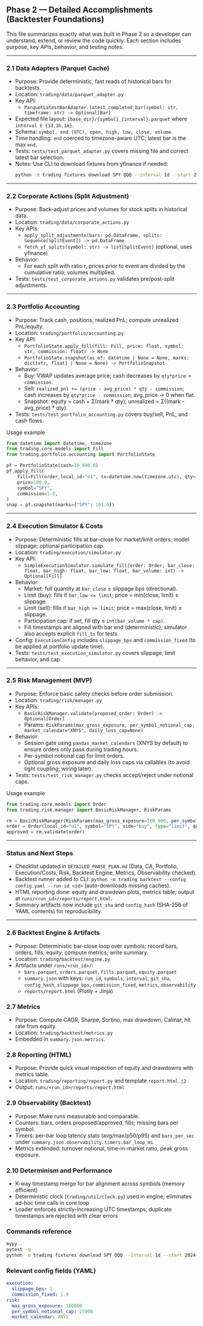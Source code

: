 ## Phase 2 — Detailed Accomplishments (Backtester Foundations)

This file summarizes exactly what was built in Phase 2 so a developer can understand, extend, or review the code quickly. Each section includes purpose, key APIs, behavior, and testing notes.

______________________________________________________________________

### 2.1 Data Adapters (Parquet Cache)

- Purpose: Provide deterministic, fast reads of historical bars for backtests.
- Location: `trading/data/parquet_adapter.py`
- Key API:
  - `ParquetLatestBarAdapter.latest_completed_bar(symbol: str, timeframe: str) -> Optional[Bar]`
- Expected file layout: `{base_dir}/{symbol}_{interval}.parquet` where `interval ∈ {1d,1h,1m}`.
- Schema: `symbol, end (UTC), open, high, low, close, volume`.
- Time handling: `end` coerced to timezone-aware UTC; latest bar is the max `end`.
- Tests: `tests/test_parquet_adapter.py` covers missing file and correct latest bar selection.
- Notes: Use CLI to download fixtures from yfinance if needed:
  ```bash
  python -m trading fixtures download SPY QQQ --interval 1d --start 2024-01-01 --out-dir data/cache/yf
  ```

______________________________________________________________________

### 2.2 Corporate Actions (Split Adjustment)

- Purpose: Back-adjust prices and volumes for stock splits in historical data.
- Location: `trading/data/corporate_actions.py`
- Key APIs:
  - `apply_split_adjustments(bars: pd.DataFrame, splits: Sequence[SplitEvent]) -> pd.DataFrame`
  - `fetch_yf_splits(symbol: str) -> list[SplitEvent]` (optional, uses yfinance)
- Behavior:
  - For each split with ratio r, prices prior to event are divided by the cumulative ratio; volumes multiplied.
- Tests: `tests/test_corporate_actions.py` validates pre/post-split adjustments.

______________________________________________________________________

### 2.3 Portfolio Accounting

- Purpose: Track cash, positions, realized PnL; compute unrealized PnL/equity.
- Location: `trading/portfolio/accounting.py`
- Key API:
  - `PortfolioState.apply_fill(fill: Fill, price: float, symbol: str, commission: float) -> None`
  - `PortfolioState.snapshot(as_of: datetime | None = None, marks: dict[str, float] | None = None) -> PortfolioSnapshot`
- Behavior:
  - Buy: VWAP updates average price; cash decreases by `qty*price + commission`.
  - Sell: `realized_pnl += (price - avg_price) * qty - commission`; cash increases by `qty*price - commission`; avg_price -> 0 when flat.
  - Snapshot: equity = cash + Σ(mark * qty); unrealized = Σ((mark - avg_price) * qty).
- Tests: `tests/test_portfolio_accounting.py` covers buy/sell, PnL, and cash flows.

Usage example

```python
from datetime import datetime, timezone
from trading.core.models import Fill
from trading.portfolio.accounting import PortfolioState

pf = PortfolioState(cash=10_000.0)
pf.apply_fill(
    fill=Fill(order_local_id="o1", ts=datetime.now(timezone.utc), qty=10, price=100.0, commission=1.0),
    price=100.0,
    symbol="SPY",
    commission=1.0,
)
snap = pf.snapshot(marks={"SPY": 101.0})
```

______________________________________________________________________

### 2.4 Execution Simulator & Costs

- Purpose: Deterministic fills at bar-close for market/limit orders; model slippage; optional participation cap.
- Location: `trading/execution/simulator.py`
- Key API:
  - `SimpleExecutionSimulator.simulate_fill(order: Order, bar_close: float, bar_high: float, bar_low: float, bar_volume: int) -> Optional[Fill]`
- Behavior:
  - Market: full quantity at `bar_close` ± slippage bps (directional).
  - Limit (buy): fills if `bar_low <= limit`; price = min(close, limit) ± slippage.
  - Limit (sell): fills if `bar_high >= limit`; price = max(close, limit) ± slippage.
  - Participation cap: if set, fill qty ≤ `int(bar_volume * cap)`.
  - Fill timestamps are aligned with bar end (deterministic); simulator also accepts explicit `fill_ts` for tests.
- Config: `ExecutionConfig` includes `slippage_bps` and `commission_fixed` (to be applied at portfolio update time).
- Tests: `tests/test_execution_simulator.py` covers slippage, limit behavior, and cap.

______________________________________________________________________

### 2.5 Risk Management (MVP)

- Purpose: Enforce basic safety checks before order submission.
- Location: `trading/risk/manager.py`
- Key APIs:
  - `BasicRiskManager.validate(proposed_order: Order) -> Optional[Order]`
  - Params: `RiskParams(max_gross_exposure, per_symbol_notional_cap, market_calendar="XNYS", daily_loss_cap=None)`
- Behavior:
  - Session gate using `pandas_market_calendars` (XNYS by default) to ensure orders only pass during trading hours.
  - Per-symbol notional cap for limit orders.
  - Optional gross exposure and daily loss caps via callables (to avoid tight coupling; wiring later).
- Tests: `tests/test_risk_manager.py` checks accept/reject under notional caps.

Usage example

```python
from trading.core.models import Order
from trading.risk.manager import BasicRiskManager, RiskParams

rm = BasicRiskManager(RiskParams(max_gross_exposure=100_000, per_symbol_notional_cap=5_000))
order = Order(local_id="o1", symbol="SPY", side="buy", type="limit", quantity=50, limit_price=120.0)
approved = rm.validate(order)
```

______________________________________________________________________

### Status and Next Steps

- Checklist updated in `DETAILED_PHASE_PLAN.md` (Data, CA, Portfolio, Execution/Costs, Risk, Backtest Engine, Metrics, Observability checked).
- Backtest runner added to CLI: `python -m trading backtest --config config.yaml --run-id <id>` (auto-downloads missing caches).
- HTML reporting done: equity and drawdown plots, metrics table; output at `runs/<run_id>/reports/report.html`.
- Summary artifacts now include `git_sha` and `config_hash` (SHA-256 of YAML contents) for reproducibility.

______________________________________________________________________

### 2.6 Backtest Engine & Artifacts

- Purpose: Deterministic bar-close loop over symbols; record bars, orders, fills, equity; compute metrics; write summary.
- Location: `trading/backtest/engine.py`
- Artifacts under `runs/<run_id>/`:
  - `bars.parquet`, `orders.parquet`, `fills.parquet`, `equity.parquet`
  - `summary.json` with keys: `run_id`, `symbols`, `interval`, `git_sha`, `config_hash`, `slippage_bps`, `commission_fixed`, `metrics`, `observability`
  - `reports/report.html` (Plotly + Jinja)

### 2.7 Metrics

- Purpose: Compute CAGR, Sharpe, Sortino, max drawdown, Calmar, hit rate from equity.
- Location: `trading/backtest/metrics.py`
- Embedded in `summary.json.metrics`.

### 2.8 Reporting (HTML)

- Purpose: Provide quick visual inspection of equity and drawdowns with metrics table.
- Location: `trading/reporting/report.py` and template `report.html.j2`
- Output: `runs/<run_id>/reports/report.html`

### 2.9 Observability (Backtest)

- Purpose: Make runs measurable and comparable.
- Counters: bars, orders proposed/approved, fills; missing bars per symbol.
- Timers: per-bar loop latency stats (avg/max/p50/p95) and `bars_per_sec` under `summary.json.observability.timers.bar_loop_ms`.
- Metrics extended: turnover notional, time-in-market ratio, peak gross exposure.

### 2.10 Determinism and Performance

- K-way timestamp merge for bar alignment across symbols (memory efficient)
- Deterministic clock (`trading/util/clock.py`) used in engine; eliminates ad-hoc time calls in core loop
- Loader enforces strictly-increasing UTC timestamps; duplicate timestamps are rejected with clear errors

### Commands reference

```bash
mypy .
pytest -q
python -m trading fixtures download SPY QQQ --interval 1d --start 2024-01-01
```

### Relevant config fields (YAML)

```yaml
execution:
  slippage_bps: 1
  commission_fixed: 1.0
risk:
  max_gross_exposure: 100000
  per_symbol_notional_cap: 25000
  market_calendar: XNYS
```
